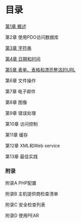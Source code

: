 # 目录

### 

[第1章 概述](#docs/qa_01)

第2章 使用PDO访问数据库

[第3章 字符串](#docs/qa_03)

[第4章 日期和时间](#docs/qa_04)

[第5章 表单、表格和漂亮整洁的URL](#docs/qa_05)

第6章 文件操作

第7章 电子邮件

第8章 图像

第9章 错误处理

第10章 访问控制

第11章 缓存

第12章 XML和Web service

第13章 最佳实践


### 附录

附录A PHP配置

附录B 主机提供商检查清单

附录C 安全检查列表

附录D 使用PEAR


